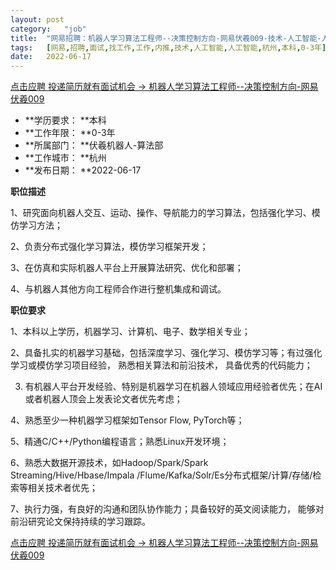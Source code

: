 ```yaml
---
layout:	post
category:	"job"
title:	"网易招聘：机器人学习算法工程师--决策控制方向-网易伏羲009-技术-人工智能-人工智能-杭州本科0-3年"
tags:	[网易,招聘,面试,找工作,工作,内推,技术,人工智能,人工智能,杭州,本科,0-3年]
date:	2022-06-17
---
```


[点击应聘 投递简历就有面试机会 ->  机器人学习算法工程师--决策控制方向-网易伏羲009](http://mobile.bole.netease.com/bole/boleDetail?id=33999&employeeId=346f03c3cda5f04c&key=all)



- **学历要求： **本科
- **工作年限： **0-3年
- **所属部门： **伏羲机器人-算法部
- **工作城市： **杭州
- **发布日期： **2022-06-17



**职位描述**

1、研究面向机器人交互、运动、操作、导航能力的学习算法，包括强化学习、模仿学习方法；

2、负责分布式强化学习算法，模仿学习框架开发；

3、在仿真和实际机器人平台上开展算法研究、优化和部署；

4、与机器人其他方向工程师合作进行整机集成和调试。





**职位要求**

1、本科以上学历，机器学习、计算机、电子、数学相关专业；

2、具备扎实的机器学习基础，包括深度学习、强化学习、模仿学习等；有过强化学习或模仿学习项目经验， 熟悉相关算法和前沿技术， 具备优秀的代码能力；

3. 有机器人平台开发经验、特别是机器学习在机器人领域应用经验者优先；在AI或者机器人顶会上发表论文者优先考虑；

4、熟悉至少一种机器学习框架如Tensor Flow, PyTorch等；

5、精通C/C++/Python编程语言；熟悉Linux开发环境；

6、熟悉大数据开源技术，如Hadoop/Spark/Spark Streaming/Hive/Hbase/Impala /Flume/Kafka/Solr/Es分布式框架/计算/存储/检索等相关技术者优先；

7、执行力强，有良好的沟通和团队协作能力；具备较好的英文阅读能力， 能够对前沿研究论文保持持续的学习跟踪。





[点击应聘 投递简历就有面试机会 ->  机器人学习算法工程师--决策控制方向-网易伏羲009](http://mobile.bole.netease.com/bole/boleDetail?id=33999&employeeId=346f03c3cda5f04c&key=all)